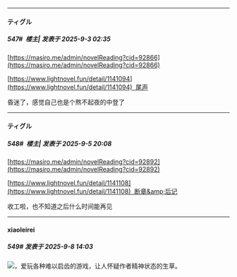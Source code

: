 ﻿
*****

####  ティグル  
##### 547#         楼主| 发表于 2025-9-3 02:35

[https://masiro.me/admin/novelReading?cid=92866](https://masiro.me/admin/novelReading?cid=92866)

[https://www.lightnovel.fun/detail/1141094](https://www.lightnovel.fun/detail/1141094)  尾声

昏迷了，感觉自己也是个熬不起夜的中登了


*****

####  ティグル  
##### 548#         楼主| 发表于 2025-9-5 20:08

[https://masiro.me/admin/novelReading?cid=92892](https://masiro.me/admin/novelReading?cid=92892)

[https://www.lightnovel.fun/detail/1141108](https://www.lightnovel.fun/detail/1141108)  断章&amp;后记

收工啦，也不知道之后什么时间能再见


*****

####  xiaoleirei  
##### 549#       发表于 2025-9-8 14:03

<img src="https://static.stage1st.com/image/smiley/face2017/037.png" referrerpolicy="no-referrer">，爱玩各种难以启齿的游戏，让人怀疑作者精神状态的生草。

